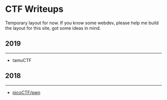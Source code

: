 # CTF Writeups
Temporary layout for now. If you know some webdev, please help me build the layout for this site, got some ideas in mind. 

## 2019
* * *
- tamuCTF

## 2018
* * *
- [picoCTF/pwn](/content/2018_CTF/picoCTF/writeups_pwn.md)

